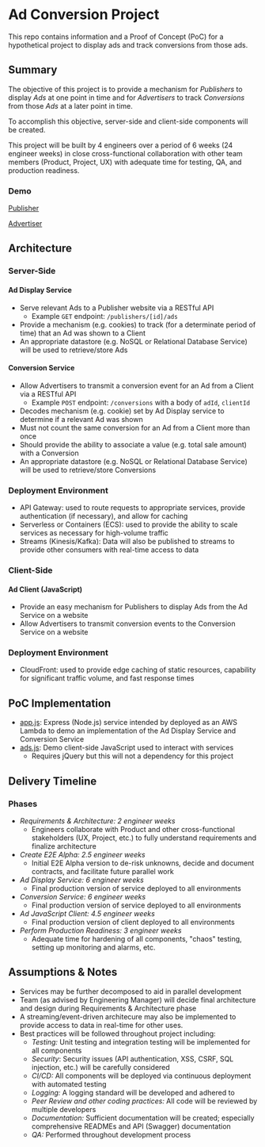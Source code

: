 # Ad Conversion Project

This repo contains information and a Proof of Concept (PoC) for a hypothetical project to display ads and track conversions from those ads.

## Summary

The objective of this project is to provide a mechanism for *Publishers* to display *Ads* at one point in time and for *Advertisers* to track *Conversions* from those *Ads* at a later point in time.

To accomplish this objective, server-side and client-side components will be created.

This project will be built by 4 engineers over a period of 6 weeks (24 engineer weeks) in close cross-functional collaboration with other team members (Product, Project, UX) with adequate time for testing, QA, and production readiness.

### Demo

[Publisher](https://jxxhqfb2ll.execute-api.us-east-1.amazonaws.com/development)

[Advertiser](https://jxxhqfb2ll.execute-api.us-east-1.amazonaws.com/development/advertiser)

## Architecture

### Server-Side

#### Ad Display Service

- Serve relevant Ads to a Publisher website via a RESTful API
  - Example `GET` endpoint: `/publishers/[id]/ads`
- Provide a mechanism (e.g. cookies) to track (for a determinate period of time) that an Ad was shown to a Client
- An appropriate datastore (e.g. NoSQL or Relational Database Service) will be used to retrieve/store Ads

#### Conversion Service

- Allow Advertisers to transmit a conversion event for an Ad from a Client via a RESTful API
  - Example `POST` endpoint: `/conversions` with a body of `adId`, `clientId`
- Decodes mechanism (e.g. cookie) set by Ad Display service to determine if a relevant Ad was shown
- Must not count the same conversion for an Ad from a Client more than once
- Should provide the ability to associate a value (e.g. total sale amount) with a Conversion
- An appropriate datastore (e.g. NoSQL or Relational Database Service) will be used to retrieve/store Conversions

### Deployment Environment

- API Gateway: used to route requests to appropriate services, provide authentication (if necessary), and allow for caching
- Serverless or Containers (ECS): used to provide the ability to scale services as necessary for high-volume traffic
- Streams (Kinesis/Kafka): Data will also be published to streams to provide other consumers with real-time access to data 

### Client-Side

#### Ad Client (JavaScript)

- Provide an easy mechanism for Publishers to display Ads from the Ad Service on a website
- Allow Advertisers to transmit conversion events to the Conversion Service on a website

### Deployment Environment

- CloudFront: used to provide edge caching of static resources, capability for significant traffic volume, and fast response times

## PoC Implementation

- [app.js](app.js): Express (Node.js) service intended by deployed as an AWS Lambda to demo an implementation of the Ad Display Service and Conversion Service
- [ads.js](js/ads.js): Demo client-side JavaScript used to interact with services
  - Requires jQuery but this will not a dependency for this project

## Delivery Timeline

### Phases

- _Requirements & Architecture: 2 engineer weeks_
  - Engineers collaborate with Product and other cross-functional stakeholders (UX, Project, etc.) to fully understand requirements and finalize architecture
- _Create E2E Alpha: 2.5 engineer weeks_
  - Initial E2E Alpha version to de-risk unknowns, decide and document contracts, and facilitate future parallel work
- _Ad Display Service: 6 engineer weeks_
  - Final production version of service deployed to all environments
- _Conversion Service: 6 engineer weeks_
  - Final production version of service deployed to all environments
- _Ad JavaScript Client: 4.5 engineer weeks_
  - Final production version of client deployed to all environments
- _Perform Production Readiness: 3 engineer weeks_
  - Adequate time for hardening of all components, "chaos" testing, setting up monitoring and alarms, etc.

## Assumptions & Notes

- Services may be further decomposed to aid in parallel development
- Team (as advised by Engineering Manager) will decide final architecture and design during Requirements & Architecture phase
- A streaming/event-driven architecure may also be implemented to provide access to data in real-time for other uses.
- Best practices will be followed throughout project including:
  - *Testing:* Unit testing and integration testing will be implemented for all components
  - *Security*: Security issues (API authentication, XSS, CSRF, SQL injection, etc.) will be carefully considered
  - *CI/CD:* All components will be deployed via continuous deployment with automated testing
  - *Logging:* A logging standard will be developed and adhered to
  - *Peer Review and other coding practices:* All code will be reviewed by multiple developers
  - *Documentation:* Sufficient documentation will be created; especially comprehensive READMEs and API (Swagger) documentation
  - *QA:* Performed throughout development process
